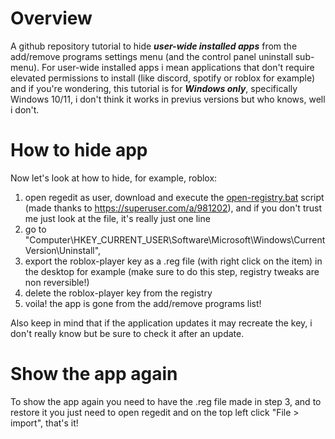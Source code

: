 # Overview
A github repository tutorial to hide ***user-wide installed apps*** from the add/remove programs settings menu (and the control panel uninstall sub-menu). For user-wide installed apps i mean applications that don't require elevated permissions to install (like discord, spotify or roblox for example) and if you're wondering, this tutorial is for ***Windows only***, specifically Windows 10/11, i don't think it works in previus versions but who knows, well i don't.

# How to hide app
Now let's look at how to hide, for example, roblox:
  1. open regedit as user, download and execute the [open-registry.bat](https://github.com/Buldogghi/hide-user-apps-for-other-users/blob/main/open-regedit.bat) script (made thanks to https://superuser.com/a/981202), and if you don't trust me just look at the file, it's really just one line
  2. go to "Computer\HKEY_CURRENT_USER\Software\Microsoft\Windows\CurrentVersion\Uninstall", 
  3. export the roblox-player key as a .reg file (with right click on the item) in the desktop for example (make sure to do this step, registry tweaks are non reversible!)
  4. delete the roblox-player key from the registry
  5. voila! the app is gone from the add/remove programs list!

Also keep in mind that if the application updates it may recreate the key, i don't really know but be sure to check it after an update.

# Show the app again
To show the app again you need to have the .reg file made in step 3, and to restore it you just need to open regedit and on the top left click "File > import", that's it!
